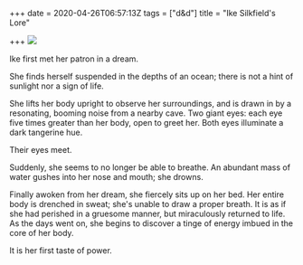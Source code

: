 +++
date = 2020-04-26T06:57:13Z
tags = ["d&d"]
title = "Ike Silkfield's Lore"

+++
![](/uploads/Untitled73-1.png)

Ike first met her patron in a dream.

She finds herself suspended in the depths of an ocean; there is not a hint of sunlight nor a sign of life.

She lifts her body upright to observe her surroundings, and is drawn in by a resonating, booming noise from a nearby cave. Two giant eyes: each eye five times greater than her body, open to greet her. Both eyes illuminate a dark tangerine hue.

Their eyes meet.

Suddenly, she seems to no longer be able to breathe. An abundant mass of water gushes into her nose and mouth; she drowns.

Finally awoken from her dream, she fiercely sits up on her bed. Her entire body is drenched in sweat; she's unable to draw a proper breath. It is as if she had perished in a gruesome manner, but miraculously returned to life. As the days went on, she begins to discover a tinge of energy imbued in the core of her body.

It is her first taste of power.